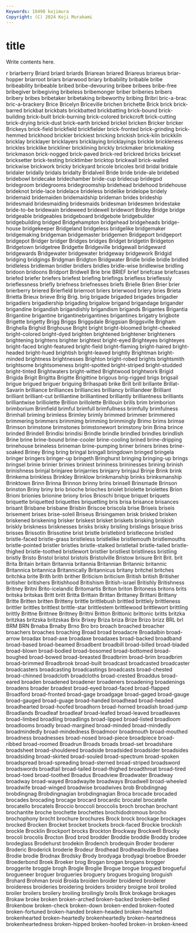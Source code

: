 ```yaml
---
Keywords: 10498 kojimura
Copyright: (C) 2024 Koji Murakami
---
```


# title

Write contents here.



r briarberry Briard briard briards Briarean briared Briareus
briareus briar-hopper briarroot briars briarwood briary bribability bribable bribe bribeability
bribeable bribed bribe-devouring bribee bribees bribe-free bribegiver bribegiving bribeless bribemonger
briber briberies bribers bribery bribes bribetaker bribetaking bribeworthy bribing Bribri
bric-a-brac bric-a-brackery Brice Bricelyn Briceville brichen brichette Brick brick brick-barred
brickbat brickbats brickbatted brickbatting brick-bound brick-building brick-built brick-burning brick-colored brickcroft
brick-cutting brick-drying brick-dust brick-earth bricked brickel bricken Bricker bricker Brickeys
brick-field brickfield brickfielder brick-fronted brick-grinding brick-hemmed brickhood brickier brickiest bricking
brickish brick-kiln brickkiln bricklay bricklayer bricklayers bricklaying bricklayings brickle brickleness
brickles bricklike brickliner bricklining brickly brickmaker brickmaking brickmason brick-nogged brick-paved
brick-red brickred bricks brickset bricksetter brick-testing bricktimber bricktop brickwall brick-walled
brickwise brickwork bricky brickyard bricole bricoles brid bridal bridale bridaler
bridally bridals bridalty Bridalveil Bride bride bride-ale bridebed bridebowl bridecake
bridechamber bride-cup bridecup bridegod bridegroom bridegrooms bridegroomship bridehead bridehood bridehouse
brideknot bride-lace bridelace brideless bridelike bridelope bridely bridemaid bridemaiden bridemaidship
brideman brides brideship bridesmaid bridesmaiding bridesmaids bridesman bridesmen bridestake bride-to-be
bridewain brideweed bridewell bridewort Bridey Bridge bridge bridgeable bridgeables bridgeboard
bridgebote bridgebuilder bridgebuilding bridged Bridgehampton bridgehead bridgeheads bridge-house bridgekeeper Bridgeland
bridgeless bridgelike bridgemaker bridgemaking bridgeman bridgemaster bridgemen Bridgeport bridgeport bridgepot
Bridger bridger Bridges bridges Bridget bridgetin Bridgeton Bridgetown bridgetree Bridgette
Bridgeville bridgewall bridgeward bridgewards Bridgewater bridgewater bridgeway bridgework Bridgid bridging
bridgings Bridgman Bridgton Bridgwater Bridie bridie bridle bridled bridleless bridleman
bridler bridlers bridles bridle-wise bridlewise bridling bridoon bridoons Bridport Bridwell
Brie brie BRIEF brief briefcase briefcases briefed briefer briefers briefest
briefing briefings briefless brieflessly brieflessness briefly briefness briefnesses briefs Brielle
Brien Brier brier brierberry briered Brierfield brierroot briers brierwood briery
bries Brieta Brietta Brieux brieve Brig Brig. brig brigade brigaded
brigades brigadier brigadiers brigadiership brigading brigalow brigand brigandage brigander brigandine
brigandish brigandishly brigandism brigands Brigantes Brigantia Brigantine brigantine brigantinebrigantines brigantines
brigatry brigbote Brigette brigetty Brigg Briggs Briggsdale Briggsian Briggsville Brigham
Brighella Brighid Brighouse Bright bright bright-bloomed bright-cheeked bright-colored bright-dyed brighten
brightened brightener brighteners brightening brightens brighter brightest bright-eyed Brighteyes brighteyes
bright-faced bright-featured bright-field bright-flaming bright-haired bright-headed bright-hued brightish bright-leaved brightly
Brightman bright-minded brightness brightnesses Brighton bright-robed brights brightsmith brightsome brightsomeness
bright-spotted bright-striped bright-studded bright-tinted Brightwaters bright-witted Brightwood brightwork Brigid Brigida
Brigit Brigitta Brigitte Brigittine brigous brig-rigged brigs brigsail brigue brigued
briguer briguing Brihaspati brike Brill brill brillante Brillat-Savarin brilliance brilliances
brilliancies brilliancy brilliandeer Brilliant brilliant brilliant-cut brilliantine brilliantined brilliantly brilliantness
brilliants brilliantwise brilliolette Brillion brillolette Brillouin brills brim brimborion brimborium
Brimfield brimful brimfull brimfullness brimfully brimfulness Brimhall briming brimless Brimley
brimly brimmed brimmer brimmered brimmering brimmers brimmimg brimming brimmingly Brimo
brims brimse Brimson brimstone brimstones brimstonewort brimstony brin Brina brince
brinded Brindell Brindisi brindisi Brindle brindle brindled brindles brindlish Brine
brine brine-bound brine-cooler brine-cooling brined brine-dripping brinehouse brineless brineman brine-pumping
briner briners brines brine-soaked Briney Bring bring bringal bringall bringdown
bringed bringela bringer bringers bringer-up bringeth Bringhurst bringing bringing-up brings
bringsel brinie brinier brinies briniest brininess brininesses brining brinish brinishness
brinjal brinjaree brinjarries brinjarry brinjaul Brinje Brink brink Brinkema brinkless
Brinkley Brinklow brinkmanship brinks brinksmanship Brinktown Brinn Brinna Brinnon brinny
brins brinsell Brinsmade Brinson brinston Briny briny brio brioche brioches
briolet briolette briolettes Brion Brioni brionies brionine briony brios Brioschi
brique briquet briquets briquette briquetted briquettes briquetting bris brisa brisance
brisances brisant Brisbane brisbane Brisbin Briscoe briscola brise Briseis briseis
brisement brises brise-soleil Briseus Brisingamen brisk brisked brisken briskened briskening
brisker briskest brisket briskets brisking briskish briskly briskness brisknesses brisks
brisky brisling brislings brisque briss brisses Brissotin Brissotine brist bristle
bristlebird bristlecone bristled bristle-faced bristle-grass bristleless bristlelike bristlemouth bristlemouths bristle-pointed
bristler bristles bristle-stalked bristletail bristle-tailed bristle-thighed bristle-toothed bristlewort bristlier bristliest
bristliness bristling bristly Bristo Bristol bristol bristols Bristolville Bristow brisure
Brit Brit. brit Brita Britain britain Britannia britannia Britannian Britannic
britannic Britannica britannica Britannically Britannicus britany britchel britches britchka brite
Brith brith brither Briticism briticism British british Britisher britisher britishers
Britishhood Britishism British-israel Britishly Britishness Britney Britni Brito-icelandic Britomartis Briton
briton Britoness britons brits britska britskas Britt britt Britta Brittain
Brittan Brittaney Brittani Brittany Britte Britten britten Britteny brittle brittlebush
brittled brittlely brittleness brittler brittles brittlest brittle-star brittlestem brittlewood brittlewort
brittling brittly Brittne Brittnee Brittney Brittni Britton Brittonic brittonic britts
britzka britzkas britzska britzskas Brix Brixey Briza briza Brize Brizo
brizz BRL brl BRM BRN Brnaba Brnaby Brno Bro bro
broach broached broacher broachers broaches broaching Broad broad broadacre Broadalbin
broad-arrow broadax broad-axe broadaxe broadaxes broad-backed broadband broad-based broad-beamed Broadbent
broadbill broad-billed broad-bladed broad-blown broad-bodied broad-bosomed broad-bottomed broad-boughed broad-bowed broad-breasted
Broadbrim broad-brim broadbrim broad-brimmed Broadbrook broad-built broadcast broadcasted broadcaster broadcasters
broadcasting broadcastings broadcasts broad-chested broad-chinned broadcloth broadcloths broad-crested Broaddus broad-eared
broaden broadened broadener broadeners broadening broadenings broadens broader broadest broad-eyed
broad-faced broad-flapped Broadford broad-fronted broad-gage broadgage broad-gaged broad-gauge broad-gauged broad-guage
broad-handed broadhead broad-headed broadhearted broad-hoofed broadhorn broad-horned broadish broad-jump Broadlands
Broadleaf broadleaf broad-leafed broad-leaved broadleaves broad-limbed broadling broadlings broad-lipped broad-listed
broadloom broadlooms broadly broad-margined broad-minded broad-mindedly broadmindedly broad-mindedness Broadmoor broadmouth
broad-mouthed broadness broadnesses broad-nosed broad-piece broadpiece broad-ribbed broad-roomed Broadrun Broads
broads broad-set broadshare broadsheet broad-shouldered broadside broadsided broadsider broadsides broadsiding
broad-skirted broad-souled broad-spectrum broad-spoken broadspread broad-spreading broad-sterned broad-striped broadsword broadswords
broadtail broad-tailed broad-thighed broadthroat broad-tired broad-toed broad-toothed Broadus Broadview Broadwater
Broadway broadway broad-wayed Broadwayite broadways Broadwell broad-wheeled broadwife broad-winged broadwise
broadwives brob Brobdingnag brobdingnag Brobdingnagian brobdingnagian Broca brocade brocaded brocades
brocading brocage brocard brocardic brocatel brocatelle brocatello brocatels Broccio broccoli
broccolis broch brochan brochant brochantite broche brochette brochettes brochidodromous brocho
brochophony brocht brochure brochures Brock brock brockage brockages brocked Brocken
Brocket brocket brockets brock-faced Brockie brockish brockle Brocklin Brockport brocks
Brockton Brockway Brockwell Brocky brocoli brocolis Brocton Brod brod brodder
Broddie broddle Broddy brodee brodeglass Brodehurst brodekin Brodench brodequin Broder
broderer Broderic Broderick broderie Brodeur Brodhead Brodheadsville Brodiaea Brodie brodie
Brodnax Brodsky Brody brodyaga brodyagi broeboe Broeder Broederbond Broek Broeker
brog Brogan brogan brogans brogger broggerite broggle brogh Brogle Broglie
Brogue brogue brogued brogueful brogueneer broguer brogueries broguery brogues broguing
broguish Brohard Brohman broid Broida broiden broider broidered broiderer broideress
broideries broidering broiders broidery broigne broil broiled broiler broilers broilery
broiling broilingly broils Brok brokage brokages Brokaw broke broken broken-arched
broken-backed broken-bellied Brokenbow broken-check broken-down broken-ended broken-footed broken-fortuned broken-handed broken-headed
broken-hearted brokenhearted broken-heartedly brokenheartedly broken-heartedness brokenheartedness broken-hipped broken-hoofed broken-in broken-kneed
